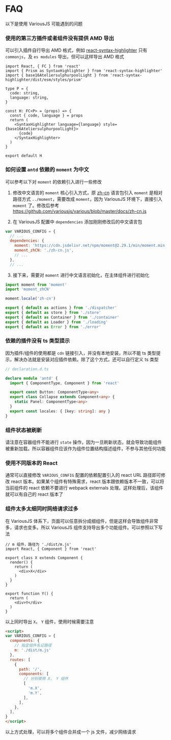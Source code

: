 # FAQ

以下是使用 VariousJS 可能遇到的问题

<!-- toc -->

### 使用的第三方插件或者组件没有提供 AMD 导出

可以引入插件自行导出 AMD 格式，例如 [react-syntax-highlighter](https://unpkg.com/browse/react-syntax-highlighter@15.4.5/dist/) 只有 `commonjs`，及 `es modules` 导出，但可以这样导出 AMD 格式

```tsx
import React, { FC } from 'react'
import { Prism as SyntaxHighlighter } from 'react-syntax-highlighter'
import { base16AteliersulphurpoolLight } from 'react-syntax-highlighter/dist/esm/styles/prism'

type P = {
  code: string,
  language: string,
}

const H: FC<P> = (props) => {
  const { code, language } = props
  return (
    <SyntaxHighlighter language={language} style={base16AteliersulphurpoolLight}>
      {code}
    </SyntaxHighlighter>
  )
}

export default H
```

### 如何设置 `antd` 依赖的 `moment` 为中文

可以参考以下对 `moment` 的依赖引入进行一些修改

1. 修改中文语言的 `moment` 核心引入方式，原 [zh-cn](https://unpkg.com/browse/moment@2.29.1/locale/zh-cn.js) 语言包引入 `moment` 是相对路径方式 `../moment`，需要改成 `moment`，因为 VariousJS 环境下，直接引入 `moment` 了。修改后参考 https://github.com/variousjs/various/blob/master/docs/zh-cn.js

2. 在 VariousJS 配置中 `dependencies` 添加刚刚修改后的中文语言包

```js
var VARIOUS_CONFIG = {
  // ...
  dependencies: {
    moment: 'https://cdn.jsdelivr.net/npm/moment@2.29.1/min/moment.min.js',
    moment_zhCN: './zh-cn.js',
    // ...
  },
  // ...
```

3. 接下来，需要对 `moment` 进行中文语言初始化，在主体组件进行初始化

```ts
import moment from 'moment'
import 'moment_zhCN'

moment.locale('zh-cn')

export { default as actions } from './dispatcher'
export { default as store } from './store'
export { default as Container } from './container'
export { default as Loader } from './loading'
export { default as Error } from './error'
```

### 依赖的插件没有 ts 类型提示

因为插件/组件的使用都是 `cdn` 链接引入，并没有本地安装，所以不能 ts 类型提示，解决办法就是安装对应插件依赖。除了这个方式，还可以自行定义 ts 类型

```ts
// declaration.d.ts

declare module 'antd' {
  import { ComponentType, Component } from 'react'

  export const Button: ComponentType<any>
  export class Collapse extends Component<any> {
    static Panel: ComponentType<any>
  }
  export const locales: { [key: string]: any }
}
```

### 组件状态被刷新

请注意在容器组件不能进行 `state` 操作，因为一旦刷新状态，就会导致功能组件被重新加载。所以容器组件应该作为组件位置结构描述组件，不参与其他任何功能

### 使用不同版本的 React

通常可以直接修改 `VARIOUS_CONFIG` 配置的依赖配置引入的 react URL 路径即可修改 react 版本。如果某个组件有特殊需求，react 版本跟依赖版本不一致，可以将当前组件的 react 依赖不要进行 webpack externals 处理。这样处理后，该组件就可以有自己的 react 版本了

### 组件太多太细同时网络请求过多

在 VariousJS 体系下，页面可以任意拆分成细组件，但是这样会导致组件非常多，请求也变多。所以 VariousJS 组件支持导出多个功能组件。可以参照以下写法

```tsx
// m 组件，路径为 './dist/m.js'
import React, { Component } from 'react'

export class X extends Component {
  render() {
    return (
      <div>X</div>
    )
  }
}

export function Y() {
  return (
    <div>Y</div>
  )
}
```

以上同时导出 `X`， `Y` 组件，使用时候需要注意

```html
<script>
var VARIOUS_CONFIG = {
  components: {
    // 指定组件名记路径
    m: './dist/m.js'
  },
  routes: [
    {
      path: '/',
      components: [
        // 分别使用 X， Y 组件
        [
          'm.X',
          'm.Y',
        ],
      ],
    },
  ],
}
</script>
```

以上方式处理，可以将多个组件合并成一个 js 文件，减少网络请求
